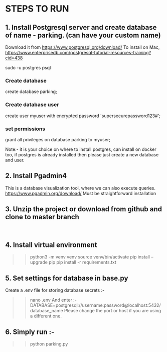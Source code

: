 # STEPS TO RUN 

## 1.	Install Postgresql server and create database of name - parking. (can have your custom name)

Download it from https://www.postgresql.org/download/
To install on Mac, 
https://www.enterprisedb.com/postgresql-tutorial-resources-training?cid=438

sudo -u postgres psql

### Create database
create database parking;
### Create database user
create user myuser with encrypted password 'supersecurepassword123#';
### set permissions
grant all privileges on database parking to myuser;

Note:- it is your choice on where to install postgres, can install on docker too, if postgres is already installed then please just create a new database and user.

## 2.	Install Pgadmin4
This is a database visualization tool, where we can also execute queries.
https://www.pgadmin.org/download/
Must be straightforward installation

## 3.	Unzip the project or download from github and clone to master branch
 

## 4.	Install virtual environment

>> python3 -m venv venv
>> source venv/bin/activate
>> pip install –upgrade pip
>> pip install -r requirements.txt


## 5.	Set settings for database in base.py
Create a .env file for storing database secrets :- 
>> nano .env
And enter :- 
DATABASE=postgresql://username:password@localhost:5432/database_name
Please change the port or host if you are using a different one.

## 6.	Simply run :- 
>> python parking.py
